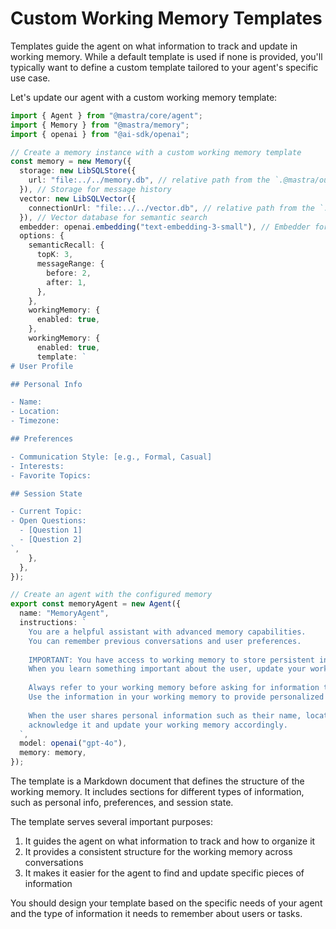 # Custom Working Memory Templates

Templates guide the agent on what information to track and update in working memory. While a default template is used if none is provided, you'll typically want to define a custom template tailored to your agent's specific use case.

Let's update our agent with a custom working memory template:

```typescript
import { Agent } from "@mastra/core/agent";
import { Memory } from "@mastra/memory";
import { openai } from "@ai-sdk/openai";

// Create a memory instance with a custom working memory template
const memory = new Memory({
  storage: new LibSQLStore({
    url: "file:../../memory.db", // relative path from the `.@mastra/output` directory
  }), // Storage for message history
  vector: new LibSQLVector({
    connectionUrl: "file:../../vector.db", // relative path from the `.@mastra/output` directory
  }), // Vector database for semantic search
  embedder: openai.embedding("text-embedding-3-small"), // Embedder for message embeddings
  options: {
    semanticRecall: {
      topK: 3,
      messageRange: {
        before: 2,
        after: 1,
      },
    },
    workingMemory: {
      enabled: true,
    },
    workingMemory: {
      enabled: true,
      template: `
# User Profile

## Personal Info

- Name:
- Location:
- Timezone:

## Preferences

- Communication Style: [e.g., Formal, Casual]
- Interests:
- Favorite Topics:

## Session State

- Current Topic:
- Open Questions:
  - [Question 1]
  - [Question 2]
`,
    },
  },
});

// Create an agent with the configured memory
export const memoryAgent = new Agent({
  name: "MemoryAgent",
  instructions: `
    You are a helpful assistant with advanced memory capabilities.
    You can remember previous conversations and user preferences.
    
    IMPORTANT: You have access to working memory to store persistent information about the user.
    When you learn something important about the user, update your working memory according to the template.
    
    Always refer to your working memory before asking for information the user has already provided.
    Use the information in your working memory to provide personalized responses.
    
    When the user shares personal information such as their name, location, or preferences,
    acknowledge it and update your working memory accordingly.
  `,
  model: openai("gpt-4o"),
  memory: memory,
});
```

The template is a Markdown document that defines the structure of the working memory. It includes sections for different types of information, such as personal info, preferences, and session state.

The template serves several important purposes:

1. It guides the agent on what information to track and how to organize it
2. It provides a consistent structure for the working memory across conversations
3. It makes it easier for the agent to find and update specific pieces of information

You should design your template based on the specific needs of your agent and the type of information it needs to remember about users or tasks.

